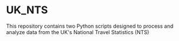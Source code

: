 # UK_NTS
This repository contains two Python scripts designed to process and analyze data from the UK's National Travel Statistics (NTS)
